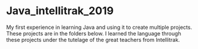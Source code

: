 # Java_intellitrak_2019

My first experience in learning Java and using it to create multiple projects. These projects are in the folders below. I learned the language through these projects under the tutelage of the great teachers from Intellitrak.
